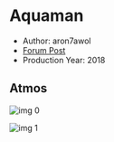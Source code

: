 # Aquaman

* Author: aron7awol
* [Forum Post](https://www.avsforum.com/threads/bass-eq-for-filtered-movies.2995212/post-57696608)
* Production Year: 2018

## Atmos

![img 0](https://i.imgur.com/i1XIEfW.jpg)

![img 1](https://i.imgur.com/mZgKoHO.jpg)

